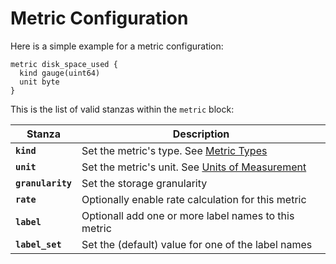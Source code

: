 Metric Configuration
=============

Here is a simple example for a metric configuration:

    metric disk_space_used {
      kind gauge(uint64)
      unit byte
    }


This is the list of valid stanzas within the `metric` block:

<table>
  <thead>
    <tr>
      <th>Stanza</th>
      <th>Description</th>
    </tr>
  </thead>
  <tbody>
    <tr>
      <td><code><strong>kind</strong></code></td>
      <td>Set the metric's type. See <a href="/documentation/metric-types">Metric Types</a></td>
    </tr>
    <tr>
      <td><code><strong>unit</strong></code></td>
      <td>Set the metric's unit. See <a href="/documentation/units">Units of Measurement</a></td>
    </tr>
    <tr>
      <td><code><strong>granularity</strong></code></td>
      <td>Set the storage granularity</td>
    </tr>
    <tr>
      <td><code><strong>rate</strong></code></td>
      <td>Optionally enable rate calculation for this metric</td>
    </tr>
    <tr>
      <td><code><strong>label</strong></code></td>
      <td>Optionall add one or more label names to this metric</td>
    </tr>
    <tr>
      <td><code><strong>label_set</strong></code></td>
      <td>Set the (default) value for one of the label names</td>
    </tr>

   </tbody>
</table>

